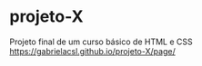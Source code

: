 # projeto-X
Projeto final de um curso básico de HTML e CSS
https://gabrielacsl.github.io/projeto-X/page/
